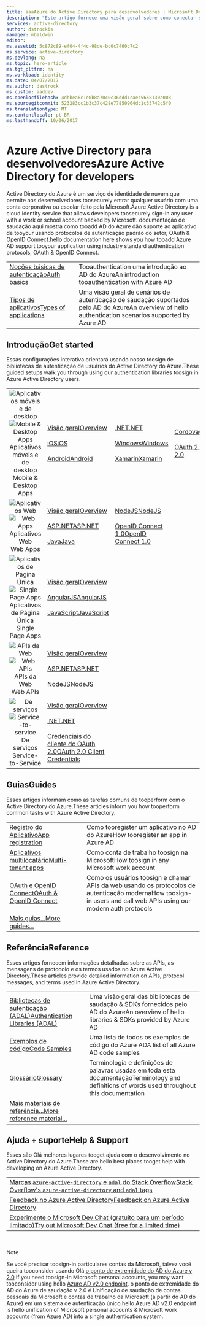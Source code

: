 ```yaml
---
title: aaaAzure do Active Directory para desenvolvedores | Microsoft Docs
description: "Este artigo fornece uma visão geral sobre como conectar-se às contas corporativa e de estudante da Microsoft usando o Azure Active Directory."
services: active-directory
author: dstrockis
manager: mbaldwin
editor: 
ms.assetid: 5c872c89-ef04-4f4c-98de-bc0c7460c7c2
ms.service: active-directory
ms.devlang: na
ms.topic: hero-article
ms.tgt_pltfrm: na
ms.workload: identity
ms.date: 04/07/2017
ms.author: dastrock
ms.custom: aaddev
ms.openlocfilehash: 4dbbea6c1e0b8a70c0c36ddd1caec5658130a003
ms.sourcegitcommit: 523283cc1b3c37c428e77850964dc1c33742c5f0
ms.translationtype: MT
ms.contentlocale: pt-BR
ms.lasthandoff: 10/06/2017
---
```

# <a name="azure-active-directory-for-developers"></a><span data-ttu-id="0cf1b-103">Azure Active Directory para desenvolvedores</span><span class="sxs-lookup"><span data-stu-id="0cf1b-103">Azure Active Directory for developers</span></span>
<span data-ttu-id="0cf1b-104">Active Directory do Azure é um serviço de identidade de nuvem que permite aos desenvolvedores toosecurely entrar qualquer usuário com uma conta corporativa ou escolar feito pela Microsoft.</span><span class="sxs-lookup"><span data-stu-id="0cf1b-104">Azure Active Directory is a cloud identity service that allows developers toosecurely sign-in any user with a work or school account backed by Microsoft.</span></span>  <span data-ttu-id="0cf1b-105">documentação de saudação aqui mostra como tooadd AD do Azure dão suporte ao aplicativo de tooyour usando protocolos de autenticação padrão do setor, OAuth & OpenID Connect.</span><span class="sxs-lookup"><span data-stu-id="0cf1b-105">hello documentation here shows you how tooadd Azure AD support tooyour application using industry standard authentication protocols, OAuth & OpenID Connect.</span></span>

| | |
| --- | --- |
|[<span data-ttu-id="0cf1b-106">Noções básicas de autenticação</span><span class="sxs-lookup"><span data-stu-id="0cf1b-106">Auth basics</span></span>](active-directory-authentication-scenarios.md) | <span data-ttu-id="0cf1b-107">Tooauthentication uma introdução ao AD do Azure</span><span class="sxs-lookup"><span data-stu-id="0cf1b-107">An introduction tooauthentication with Azure AD</span></span> |
|[<span data-ttu-id="0cf1b-108">Tipos de aplicativos</span><span class="sxs-lookup"><span data-stu-id="0cf1b-108">Types of applications</span></span>](active-directory-authentication-scenarios.md#application-types-and-scenarios) | <span data-ttu-id="0cf1b-109">Uma visão geral de cenários de autenticação de saudação suportados pelo AD do Azure</span><span class="sxs-lookup"><span data-stu-id="0cf1b-109">An overview of hello authentication scenarios supported by Azure AD</span></span> |                                
                                                                              
## <a name="get-started"></a><span data-ttu-id="0cf1b-110">Introdução</span><span class="sxs-lookup"><span data-stu-id="0cf1b-110">Get started</span></span>
<span data-ttu-id="0cf1b-111">Essas configurações interativa orientará usando nosso toosign de bibliotecas de autenticação de usuários do Active Directory do Azure.</span><span class="sxs-lookup"><span data-stu-id="0cf1b-111">These guided setups walk you through using our authentication libraries toosign in Azure Active Directory users.</span></span>

|  |  |  |  |
| --- | --- | --- | --- |
| <span data-ttu-id="0cf1b-112"><center>![Aplicativos móveis e de desktop](./media/active-directory-developers-guide/NativeApp_Icon.png)</span><span class="sxs-lookup"><span data-stu-id="0cf1b-112"><center>![Mobile & Desktop Apps](./media/active-directory-developers-guide/NativeApp_Icon.png)</span></span><br /><span data-ttu-id="0cf1b-113">Aplicativos móveis e de desktop</center></span><span class="sxs-lookup"><span data-stu-id="0cf1b-113">Mobile & Desktop Apps</center></span></span> | [<span data-ttu-id="0cf1b-114">Visão geral</span><span class="sxs-lookup"><span data-stu-id="0cf1b-114">Overview</span></span>](active-directory-authentication-scenarios.md#native-application-to-web-api)<br /><br />[<span data-ttu-id="0cf1b-115">iOS</span><span class="sxs-lookup"><span data-stu-id="0cf1b-115">iOS</span></span>](active-directory-devquickstarts-ios.md)<br /><br />[<span data-ttu-id="0cf1b-116">Android</span><span class="sxs-lookup"><span data-stu-id="0cf1b-116">Android</span></span>](active-directory-devquickstarts-android.md) | [<span data-ttu-id="0cf1b-117">.NET</span><span class="sxs-lookup"><span data-stu-id="0cf1b-117">.NET</span></span>](active-directory-devquickstarts-dotnet.md)<br /><br />[<span data-ttu-id="0cf1b-118">Windows</span><span class="sxs-lookup"><span data-stu-id="0cf1b-118">Windows</span></span>](active-directory-devquickstarts-windowsstore.md)<br /><br />[<span data-ttu-id="0cf1b-119">Xamarin</span><span class="sxs-lookup"><span data-stu-id="0cf1b-119">Xamarin</span></span>](active-directory-devquickstarts-xamarin.md) | [<span data-ttu-id="0cf1b-120">Cordova</span><span class="sxs-lookup"><span data-stu-id="0cf1b-120">Cordova</span></span>](active-directory-devquickstarts-cordova.md)<br /><br />[<span data-ttu-id="0cf1b-121">OAuth 2.0</span><span class="sxs-lookup"><span data-stu-id="0cf1b-121">OAuth 2.0</span></span>](active-directory-protocols-oauth-code.md) |
| <span data-ttu-id="0cf1b-122"><center>![Aplicativos Web](./media/active-directory-developers-guide/Web_app.png)</span><span class="sxs-lookup"><span data-stu-id="0cf1b-122"><center>![Web Apps](./media/active-directory-developers-guide/Web_app.png)</span></span><br /><span data-ttu-id="0cf1b-123">Aplicativos Web</center></span><span class="sxs-lookup"><span data-stu-id="0cf1b-123">Web Apps</center></span></span> | [<span data-ttu-id="0cf1b-124">Visão geral</span><span class="sxs-lookup"><span data-stu-id="0cf1b-124">Overview</span></span>](active-directory-authentication-scenarios.md#web-browser-to-web-application)<br /><br />[<span data-ttu-id="0cf1b-125">ASP.NET</span><span class="sxs-lookup"><span data-stu-id="0cf1b-125">ASP.NET</span></span>](active-directory-devquickstarts-webapp-dotnet.md)<br /><br />[<span data-ttu-id="0cf1b-126">Java</span><span class="sxs-lookup"><span data-stu-id="0cf1b-126">Java</span></span>](active-directory-devquickstarts-webapp-java.md) | [<span data-ttu-id="0cf1b-127">NodeJS</span><span class="sxs-lookup"><span data-stu-id="0cf1b-127">NodeJS</span></span>](active-directory-devquickstarts-openidconnect-nodejs.md)<br /><br />[<span data-ttu-id="0cf1b-128">OpenID Connect 1.0</span><span class="sxs-lookup"><span data-stu-id="0cf1b-128">OpenID Connect 1.0</span></span>](active-directory-protocols-openid-connect-code.md) |  |
| <span data-ttu-id="0cf1b-129"><center>![Aplicativos de Página Única](./media/active-directory-developers-guide/SPA.png)</span><span class="sxs-lookup"><span data-stu-id="0cf1b-129"><center>![Single Page Apps](./media/active-directory-developers-guide/SPA.png)</span></span><br /><span data-ttu-id="0cf1b-130">Aplicativos de Página Única</center></span><span class="sxs-lookup"><span data-stu-id="0cf1b-130">Single Page Apps</center></span></span> | [<span data-ttu-id="0cf1b-131">Visão geral</span><span class="sxs-lookup"><span data-stu-id="0cf1b-131">Overview</span></span>](active-directory-authentication-scenarios.md#single-page-application-spa)<br /><br />[<span data-ttu-id="0cf1b-132">AngularJS</span><span class="sxs-lookup"><span data-stu-id="0cf1b-132">AngularJS</span></span>](active-directory-devquickstarts-angular.md)<br /><br />[<span data-ttu-id="0cf1b-133">JavaScript</span><span class="sxs-lookup"><span data-stu-id="0cf1b-133">JavaScript</span></span>](https://github.com/Azure-Samples/active-directory-javascript-singlepageapp-dotnet-webapi) |  |  |
| <span data-ttu-id="0cf1b-134"><center>![APIs da Web](./media/active-directory-developers-guide/Web_API.png)</span><span class="sxs-lookup"><span data-stu-id="0cf1b-134"><center>![Web APIs](./media/active-directory-developers-guide/Web_API.png)</span></span><br /><span data-ttu-id="0cf1b-135">APIs da Web</center></span><span class="sxs-lookup"><span data-stu-id="0cf1b-135">Web APIs</center></span></span> | [<span data-ttu-id="0cf1b-136">Visão geral</span><span class="sxs-lookup"><span data-stu-id="0cf1b-136">Overview</span></span>](active-directory-authentication-scenarios.md#web-application-to-web-api)<br /><br />[<span data-ttu-id="0cf1b-137">ASP.NET</span><span class="sxs-lookup"><span data-stu-id="0cf1b-137">ASP.NET</span></span>](active-directory-devquickstarts-webapi-dotnet.md)<br /><br />[<span data-ttu-id="0cf1b-138">NodeJS</span><span class="sxs-lookup"><span data-stu-id="0cf1b-138">NodeJS</span></span>](active-directory-devquickstarts-webapi-nodejs.md) | &nbsp; |
| <span data-ttu-id="0cf1b-139"><center>![De serviços](./media/active-directory-developers-guide/Service_App.png)</span><span class="sxs-lookup"><span data-stu-id="0cf1b-139"><center>![Service-to-service](./media/active-directory-developers-guide/Service_App.png)</span></span><br /><span data-ttu-id="0cf1b-140">De serviços</center></span><span class="sxs-lookup"><span data-stu-id="0cf1b-140">Service-to-Service</center></span></span> | [<span data-ttu-id="0cf1b-141">Visão geral</span><span class="sxs-lookup"><span data-stu-id="0cf1b-141">Overview</span></span>](active-directory-authentication-scenarios.md#daemon-or-server-application-to-web-api)<br /><br />[<span data-ttu-id="0cf1b-142">.NET</span><span class="sxs-lookup"><span data-stu-id="0cf1b-142">.NET</span></span>](active-directory-code-samples.md#server-or-daemon-application-to-web-api)<br /><br />[<span data-ttu-id="0cf1b-143">Credenciais do cliente do OAuth 2.0</span><span class="sxs-lookup"><span data-stu-id="0cf1b-143">OAuth 2.0 Client Credentials</span></span>](active-directory-protocols-oauth-service-to-service.md) |  |

## <a name="guides"></a><span data-ttu-id="0cf1b-144">Guias</span><span class="sxs-lookup"><span data-stu-id="0cf1b-144">Guides</span></span>
<span data-ttu-id="0cf1b-145">Esses artigos informam como as tarefas comuns de tooperform com o Active Directory do Azure.</span><span class="sxs-lookup"><span data-stu-id="0cf1b-145">These articles inform you how tooperform common tasks with Azure Active Directory.</span></span>

|                                                                           |  |
|---------------------------------------------------------------------------| --- |
|[<span data-ttu-id="0cf1b-146">Registro do Aplicativo</span><span class="sxs-lookup"><span data-stu-id="0cf1b-146">App registration</span></span>](active-directory-integrating-applications.md)           | <span data-ttu-id="0cf1b-147">Como tooregister um aplicativo no AD do Azure</span><span class="sxs-lookup"><span data-stu-id="0cf1b-147">How tooregister an app in Azure AD</span></span> |
|[<span data-ttu-id="0cf1b-148">Aplicativos multilocatário</span><span class="sxs-lookup"><span data-stu-id="0cf1b-148">Multi-tenant apps</span></span>](active-directory-devhowto-multi-tenant-overview.md)    | <span data-ttu-id="0cf1b-149">Como conta de trabalho toosign na Microsoft</span><span class="sxs-lookup"><span data-stu-id="0cf1b-149">How toosign in any Microsoft work account</span></span> |
|[<span data-ttu-id="0cf1b-150">OAuth e OpenID Connect</span><span class="sxs-lookup"><span data-stu-id="0cf1b-150">OAuth & OpenID Connect</span></span>](active-directory-protocols-openid-connect-code.md)| <span data-ttu-id="0cf1b-151">Como os usuários toosign e chamar APIs da web usando os protocolos de autenticação moderna</span><span class="sxs-lookup"><span data-stu-id="0cf1b-151">How toosign-in users and call web APIs using our modern auth protocols</span></span> |
|[<span data-ttu-id="0cf1b-152">Mais guias...</span><span class="sxs-lookup"><span data-stu-id="0cf1b-152">More guides...</span></span>](active-directory-developers-guide-index.md#guides)        |     |

## <a name="reference"></a><span data-ttu-id="0cf1b-153">Referência</span><span class="sxs-lookup"><span data-stu-id="0cf1b-153">Reference</span></span>
<span data-ttu-id="0cf1b-154">Esses artigos fornecem informações detalhadas sobre as APIs, as mensagens de protocolo e os termos usados no Azure Active Directory.</span><span class="sxs-lookup"><span data-stu-id="0cf1b-154">These articles provide detailed information on APIs, protocol messages, and terms used in Azure Active Directory.</span></span>

|                                                                                   | |
| ----------------------------------------------------------------------------------| --- |
| [<span data-ttu-id="0cf1b-155">Bibliotecas de autenticação (ADAL)</span><span class="sxs-lookup"><span data-stu-id="0cf1b-155">Authentication Libraries (ADAL)</span></span>](active-directory-authentication-libraries.md)   | <span data-ttu-id="0cf1b-156">Uma visão geral das bibliotecas de saudação & SDKs fornecidos pelo AD do Azure</span><span class="sxs-lookup"><span data-stu-id="0cf1b-156">An overview of hello libraries & SDKs provided by Azure AD</span></span> |
| [<span data-ttu-id="0cf1b-157">Exemplos de código</span><span class="sxs-lookup"><span data-stu-id="0cf1b-157">Code Samples</span></span>](active-directory-code-samples.md)                                  | <span data-ttu-id="0cf1b-158">Uma lista de todos os exemplos de código do Azure AD</span><span class="sxs-lookup"><span data-stu-id="0cf1b-158">A list of all Azure AD code samples</span></span> |
| [<span data-ttu-id="0cf1b-159">Glossário</span><span class="sxs-lookup"><span data-stu-id="0cf1b-159">Glossary</span></span>](active-directory-dev-glossary.md)                                      | <span data-ttu-id="0cf1b-160">Terminologia e definições de palavras usadas em toda esta documentação</span><span class="sxs-lookup"><span data-stu-id="0cf1b-160">Terminology and definitions of words used throughout this documentation</span></span> |
| [<span data-ttu-id="0cf1b-161">Mais materiais de referência...</span><span class="sxs-lookup"><span data-stu-id="0cf1b-161">More reference material...</span></span>](active-directory-developers-guide-index.md#reference)|     |

## <a name="help--support"></a><span data-ttu-id="0cf1b-162">Ajuda + suporte</span><span class="sxs-lookup"><span data-stu-id="0cf1b-162">Help & Support</span></span>
<span data-ttu-id="0cf1b-163">Esses são Olá melhores lugares tooget ajuda com o desenvolvimento no Active Directory do Azure.</span><span class="sxs-lookup"><span data-stu-id="0cf1b-163">These are hello best places tooget help with developing on Azure Active Directory.</span></span>

|  |  
|---|
|[<span data-ttu-id="0cf1b-164">Marcas `azure-active-directory` e `adal` do Stack Overflow</span><span class="sxs-lookup"><span data-stu-id="0cf1b-164">Stack Overflow's `azure-active-directory` and `adal` tags</span></span>](http://stackoverflow.com/questions/tagged/azure-active-directory+or+adal)      |
|[<span data-ttu-id="0cf1b-165">Feedback no Azure Active Directory</span><span class="sxs-lookup"><span data-stu-id="0cf1b-165">Feedback on Azure Active Directory</span></span>](https://feedback.azure.com/forums/169401-azure-active-directory/category/164757-developer-experiences)|
| [<span data-ttu-id="0cf1b-166">Experimente o Microsoft Dev Chat (gratuito para um período limitado)</span><span class="sxs-lookup"><span data-stu-id="0cf1b-166">Try out Microsoft Dev Chat (free for a limited time)</span></span>](http://aka.ms/devchat) |

<br />

> [!NOTE]
> <span data-ttu-id="0cf1b-167">Se você precisar toosign-in particulares contas da Microsoft, talvez você queira tooconsider usando Olá [o ponto de extremidade do AD do Azure v 2.0](active-directory-appmodel-v2-overview.md).</span><span class="sxs-lookup"><span data-stu-id="0cf1b-167">If you need toosign-in Microsoft personal accounts, you may want tooconsider using hello [Azure AD v2.0 endpoint](active-directory-appmodel-v2-overview.md).</span></span>  <span data-ttu-id="0cf1b-168">o ponto de extremidade do AD do Azure de saudação v 2.0 é Unificação de saudação de contas pessoais da Microsoft e contas de trabalho da Microsoft (a partir do AD do Azure) em um sistema de autenticação único.</span><span class="sxs-lookup"><span data-stu-id="0cf1b-168">hello Azure AD v2.0 endpoint is hello unification of Microsoft personal accounts & Microsoft work accounts (from Azure AD) into a single authentication system.</span></span>
